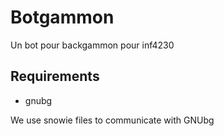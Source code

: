 Botgammon
=========

Un bot pour backgammon pour inf4230

## Requirements
 * gnubg

We use snowie files to communicate with GNUbg
